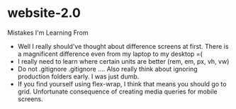 # website-2.0

Mistakes I'm Learning From

* Well I really should've thought about difference screens at first. There is a magnificent difference even from my laptop to my desktop =(
* I really need to learn where certain units are better (rem, em, px, vh, vw)
* Do not .gitignore .gitignore .... Also really think about ignoring production folders early. I was just dumb.
* If you find yourself using flex-wrap, I think that means you should go to grid. Unfortunate consequence of creating media queries for mobile screens.

